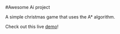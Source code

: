 #Awesome Ai project

A simple christmas game that uses the A* algorithm. 

Check out this live [demo](http://www.feliciaringblom.se/tnm066)!

